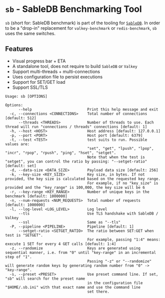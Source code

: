 # `sb` - SableDB Benchmarking Tool

`sb` (short for: SableDB benchmark) is part of the tooling for [`SableDB`][1]. In order to be a "drop-in" replacement for
`valkey-benchmark` or `redis-benchmark`, `sb` uses the same switches.

## Features

- Visual progress bar + ETA
- A standalone tool, does not require to build `SableDB` or `Valkey`
- Support multi-threads + multi-connections
- Uses configuration file to persist executions
- Support for SET/GET load 
- Support SSL/TLS

```
Usage: sb [OPTIONS]

Options:
      --help                         Print this help message and exit
  -c, --connections <CONNECTIONS>    Total number of connections [default: 512]
      --threads <THREADS>            Number of threads to use. Each thread will run "connections / threads" connections [default: 1]
  -h, --host <HOST>                  Host address [default: 127.0.0.1]
  -p, --port <PORT>                  Host port [default: 6379]
  -t, --test <TEST>                  test suits to run. Possible values are:
                                     "set", "get", "lpush", "lpop", "incr", "rpop", "rpush", "ping", "hset", "setget".
                                     Note that when the test is "setget", you can control the ratio by passing: "--setget-ratio" [default: set]
  -d, --data-size <DATA_SIZE>        Payload data size [default: 256]
  -k, --key-size <KEY_SIZE>          Key size, in bytes. If not provided, the key size is calculated based on the requested key range.
                                     For example, if no "key_size" is provided and the "key_range" is 100,000, the key size will be 6
  -r, --key-range <KEY_RANGE>        Number of unique keys in the benchmark [default: 1000000]
  -n, --num-requests <NUM_REQUESTS>  Total number of requests [default: 1000000]
  -l, --log-level <LOG_LEVEL>        Log level
      --tls                          Use TLS handshake with SableDB / Valkey
      --ssl                          Same as "--tls"
  -P, --pipeline <PIPELINE>          Pipeline [default: 1]
      --setget-ratio <SETGET_RATIO>  The ratio between SET:GET when test is "SETGET".
                                     For example, passing "1:4" means: execute 1 SET for every 4 GET calls [default: 1:4]
  -z, --randomize                    Keys are generated using sequential manner, i.e. from "0" until "key-range" in an incremental step of "1".
                                     Passing "-z" or "--randomize" will generate random keys by generating random number from "0" -> "key-range".
  -s, --preset <PRESET>              Use preset command line. If set, "sb" will search for the preset name
                                     in the configuration file "$HOME/.sb.ini" with that exact name and use the command line
                                     set there.
```


[1]: https://sabledb-io.github.io/sabledb/

